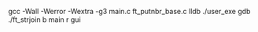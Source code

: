 gcc -Wall -Werror -Wextra -g3 main.c ft_putnbr_base.c
lldb ./user_exe
gdb ./ft_strjoin
b main
r 
gui